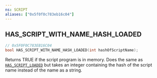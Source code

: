```yaml
---
ns: SCRIPT
aliases: ["0x5f0f0c783eb16c04"]
---
```

## HAS_SCRIPT_WITH_NAME_HASH_LOADED

```c
// 0x5F0F0C783EB16C04
bool HAS_SCRIPT_WITH_NAME_HASH_LOADED(int hashOfScriptName);
```

Returns TRUE if the script program is in memory. Does the same as [`HAS_SCRIPT_LOADED`](#_0xE6CC9F3BA0FB9EF1) but takes an integer containing the hash of the script name instead of the name as a string.

